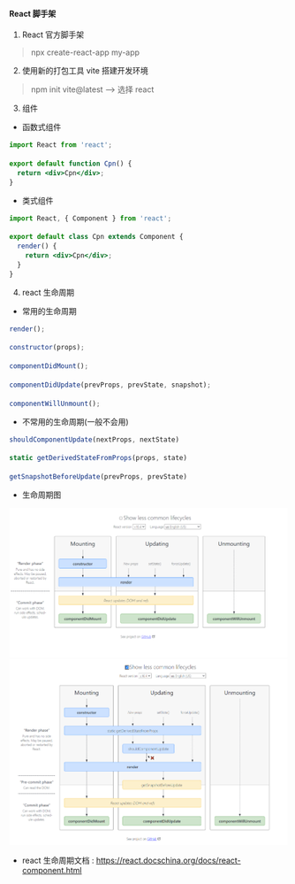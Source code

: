 #### React 脚手架

1. React 官方脚手架

> npx create-react-app my-app

2. 使用新的打包工具 vite 搭建开发环境

> npm init vite@latest --> 选择 react

3. 组件

- 函数式组件

```jsx
import React from 'react';

export default function Cpn() {
  return <div>Cpn</div>;
}
```

- 类式组件

```jsx
import React, { Component } from 'react';

export default class Cpn extends Component {
  render() {
    return <div>Cpn</div>;
  }
}
```

4. react 生命周期

- 常用的生命周期

```js
render();

constructor(props);

componentDidMount();

componentDidUpdate(prevProps, prevState, snapshot);

componentWillUnmount();
```

- 不常用的生命周期(一般不会用)

```js
shouldComponentUpdate(nextProps, nextState)

static getDerivedStateFromProps(props, state)

getSnapshotBeforeUpdate(prevProps, prevState)
```

- 生命周期图

![](../mdimg/reactLeftLess.png)
![](../mdimg/reactLeftpng.png)

- react 生命周期文档 : https://react.docschina.org/docs/react-component.html
